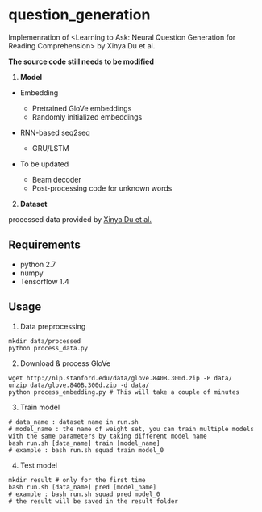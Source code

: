 # question_generation
Implemenration of &lt;Learning to Ask: Neural Question Generation for Reading Comprehension> by Xinya Du et al.

**The source code still needs to be modified**

1. **Model**

  - Embedding
    - Pretrained GloVe embeddings
    - Randomly initialized embeddings
  
  - RNN-based seq2seq
    - GRU/LSTM
  
  - To be updated
    - Beam decoder
    - Post-processing code for unknown words
    
2. **Dataset**

processed data provided by [Xinya Du et al.](https://arxiv.org/pdf/1705.00106.pdf)

## Requirements

- python 2.7
- numpy
- Tensorflow 1.4

## Usage

1. Data preprocessing

```
mkdir data/processed
python process_data.py
```

2. Download & process GloVe

```
wget http://nlp.stanford.edu/data/glove.840B.300d.zip -P data/
unzip data/glove.840B.300d.zip -d data/
python process_embedding.py # This will take a couple of minutes
```

3. Train model

```
# data_name : dataset name in run.sh
# model_name : the name of weight set, you can train multiple models with the same parameters by taking different model name 
bash run.sh [data_name] train [model_name]
# example : bash run.sh squad train model_0
```

4. Test model

```
mkdir result # only for the first time
bash run.sh [data_name] pred [model_name]
# example : bash run.sh squad pred model_0
# the result will be saved in the result folder
```

